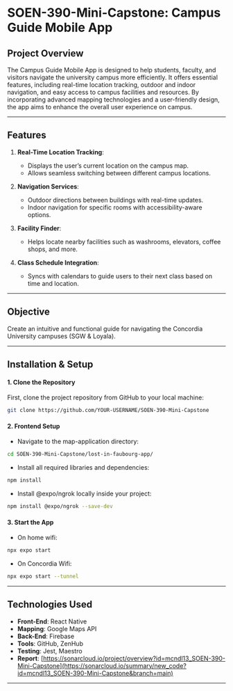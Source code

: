 # SOEN-390-Mini-Capstone: Campus Guide Mobile App

## Project Overview

The Campus Guide Mobile App is designed to help students, faculty, and visitors navigate the university campus more efficiently. It offers essential features, including real-time location tracking, outdoor and indoor navigation, and easy access to campus facilities and resources. By incorporating advanced mapping technologies and a user-friendly design, the app aims to enhance the overall user experience on campus.

---

## Features

1. **Real-Time Location Tracking**:

   - Displays the user’s current location on the campus map.
   - Allows seamless switching between different campus locations.

2. **Navigation Services**:

   - Outdoor directions between buildings with real-time updates.
   - Indoor navigation for specific rooms with accessibility-aware options.

3. **Facility Finder**:

   - Helps locate nearby facilities such as washrooms, elevators, coffee shops, and more.

4. **Class Schedule Integration**:
   - Syncs with calendars to guide users to their next class based on time and location.

---

## Objective

Create an intuitive and functional guide for navigating the Concordia University campuses (SGW & Loyala).

---

## Installation & Setup

#### 1. Clone the Repository

First, clone the project repository from GitHub to your local machine:

```bash
git clone https://github.com/YOUR-USERNAME/SOEN-390-Mini-Capstone
```

#### 2. Frontend Setup

- Navigate to the map-application directory:

```bash
cd SOEN-390-Mini-Capstone/lost-in-faubourg-app/
```

- Install all required libraries and dependencies:

```bash
npm install
```

- Install @expo/ngrok locally inside your project:

```bash
npm install @expo/ngrok --save-dev
```

#### 3. Start the App

- On home wifi:

```bash
npx expo start
```

- On Concordia Wifi:

```bash
npx expo start --tunnel
```

---

## Technologies Used

- **Front-End**: React Native
- **Mapping**: Google Maps API
- **Back-End**: Firebase
- **Tools**: GitHub, ZenHub
- **Testing**: Jest, Maestro
- **Report**: [https://sonarcloud.io/project/overview?id=mcndl13_SOEN-390-Mini-Capstone](https://sonarcloud.io/summary/new_code?id=mcndl13_SOEN-390-Mini-Capstone&branch=main)

---
